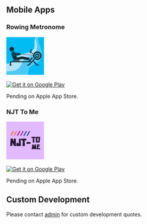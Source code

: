 ## Mobile Apps

### Rowing Metronome

<img src="./docs/assets/rowing_metronome_icon.png" width="100" height="100">

<a href='https://play.google.com/store/apps/details?id=com.ftwassociates.rowing_metronome&pcampaignid=pcampaignidMKT-Other-global-all-co-prtnr-py-PartBadge-Mar2515-1'><img alt='Get it on Google Play' src='https://play.google.com/intl/en_us/badges/static/images/badges/en_badge_web_generic.png'/></a>

Pending on Apple App Store.


### NJT To Me

<img src="./docs/assets/njt_tome_icon.png" width="100" height="100">

<a href='https://play.google.com/store/apps/details?id=com.ftwassociates.njt_tome_app&pcampaignid=pcampaignidMKT-Other-global-all-co-prtnr-py-PartBadge-Mar2515-1'><img alt='Get it on Google Play' src='https://play.google.com/intl/en_us/badges/static/images/badges/en_badge_web_generic.png'/></a>

Pending on Apple App Store.

## Custom Development

Please contact [admin](mailto:admin@ftwassociates.com) for custom
development quotes.

